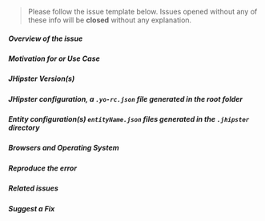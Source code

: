 > Please follow the issue template below.
> Issues opened without any of these info will be **closed** without any explanation.

##### **Overview of the issue**

<!-- if an error is being thrown a stack trace helps -->

##### **Motivation for or Use Case** 

<!-- explain why this is a bug for you -->

##### **JHipster Version(s)** 

<!-- is it a regression? -->

##### **JHipster configuration, a `.yo-rc.json` file generated in the root folder** 

<!-- this will help us to replicate the scenario, you can remove the rememberMe key. -->

##### **Entity configuration(s) `entityName.json` files generated in the `.jhipster` directory** 

<!-- - if the error is during an entity creation or associated with a specific entity -->

##### **Browsers and Operating System** 

<!-- is this a problem with all browsers or only IE8? -->

##### **Reproduce the error** 

<!-- an unambiguous set of steps to reproduce the error. If you have a JavaScript error, maybe you can provide a live example with
  [JSFiddle](http://jsfiddle.net/)? -->

##### **Related issues** 

<!-- has a similar issue been reported before? -->

##### **Suggest a Fix** 

<!-- if you can't fix the bug yourself, perhaps you can point to what might be
  causing the problem (line of code or commit) -->
